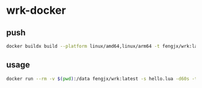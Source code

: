 # wrk-docker

## push

```bash
docker buildx build --platform linux/amd64,linux/arm64 -t fengjx/wrk:latest --push .
```

## usage

```bash
docker run --rm -v $(pwd):/data fengjx/wrk:latest -s hello.lua -d60s -t4 -c100 --latency https://www.example.com
```

